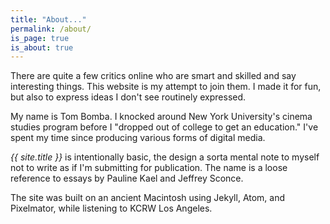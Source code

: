 ```yaml
---
title: "About..."
permalink: /about/
is_page: true
is_about: true
---
```


There are quite a few critics online who are smart and skilled and say interesting things. This website is my attempt to join them. I made it for fun, but also to express ideas I don't see routinely expressed.

My name is Tom Bomba. I knocked around New York University's cinema studies program before I "dropped out of college to get an education." I've spent my time since producing various forms of digital media.

_{{ site.title }}_ is intentionally basic, the design a sorta mental note to myself not to write as if I'm submitting for publication. The name is a loose reference to essays by Pauline Kael and Jeffrey Sconce.

The site was built on an ancient Macintosh using Jekyll, Atom, and Pixelmator, while listening to KCRW Los Angeles.
